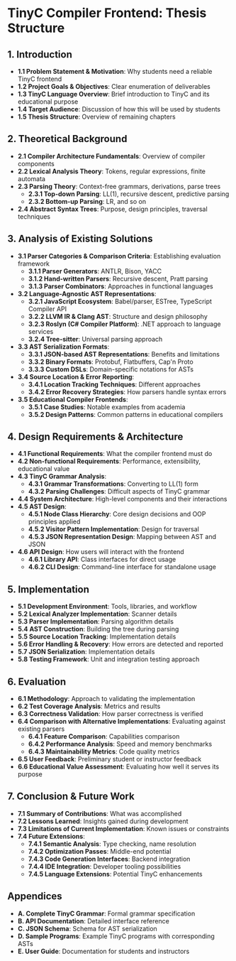 # TinyC Compiler Frontend: Thesis Structure

## 1. Introduction

- **1.1 Problem Statement & Motivation**: Why students need a reliable TinyC frontend
- **1.2 Project Goals & Objectives**: Clear enumeration of deliverables
- **1.3 TinyC Language Overview**: Brief introduction to TinyC and its educational purpose
- **1.4 Target Audience**: Discussion of how this will be used by students
- **1.5 Thesis Structure**: Overview of remaining chapters

## 2. Theoretical Background

- **2.1 Compiler Architecture Fundamentals**: Overview of compiler components
- **2.2 Lexical Analysis Theory**: Tokens, regular expressions, finite automata
- **2.3 Parsing Theory**: Context-free grammars, derivations, parse trees
    - **2.3.1 Top-down Parsing**: LL(1), recursive descent, predictive parsing
    - **2.3.2 Bottom-up Parsing**: LR, and so on
- **2.4 Abstract Syntax Trees**: Purpose, design principles, traversal techniques

## 3. Analysis of Existing Solutions

- **3.1 Parser Categories & Comparison Criteria**: Establishing evaluation framework
    - **3.1.1 Parser Generators**: ANTLR, Bison, YACC
    - **3.1.2 Hand-written Parsers**: Recursive descent, Pratt parsing
    - **3.1.3 Parser Combinators**: Approaches in functional languages
- **3.2 Language-Agnostic AST Representations**:
    - **3.2.1 JavaScript Ecosystem**: Babel/parser, ESTree, TypeScript Compiler API
    - **3.2.2 LLVM IR & Clang AST**: Structure and design philosophy
    - **3.2.3 Roslyn (C# Compiler Platform)**: .NET approach to language services
    - **3.2.4 Tree-sitter**: Universal parsing approach
- **3.3 AST Serialization Formats**:
    - **3.3.1 JSON-based AST Representations**: Benefits and limitations
    - **3.3.2 Binary Formats**: Protobuf, Flatbuffers, Cap'n Proto
    - **3.3.3 Custom DSLs**: Domain-specific notations for ASTs
- **3.4 Source Location & Error Reporting**:
    - **3.4.1 Location Tracking Techniques**: Different approaches
    - **3.4.2 Error Recovery Strategies**: How parsers handle syntax errors
- **3.5 Educational Compiler Frontends**:
    - **3.5.1 Case Studies**: Notable examples from academia
    - **3.5.2 Design Patterns**: Common patterns in educational compilers

## 4. Design Requirements & Architecture

- **4.1 Functional Requirements**: What the compiler frontend must do
- **4.2 Non-functional Requirements**: Performance, extensibility, educational value
- **4.3 TinyC Grammar Analysis**:
    - **4.3.1 Grammar Transformations**: Converting to LL(1) form
    - **4.3.2 Parsing Challenges**: Difficult aspects of TinyC grammar
- **4.4 System Architecture**: High-level components and their interactions
- **4.5 AST Design**:
    - **4.5.1 Node Class Hierarchy**: Core design decisions and OOP principles applied
    - **4.5.2 Visitor Pattern Implementation**: Design for traversal
    - **4.5.3 JSON Representation Design**: Mapping between AST and JSON
- **4.6 API Design**: How users will interact with the frontend
    - **4.6.1 Library API**: Class interfaces for direct usage
    - **4.6.2 CLI Design**: Command-line interface for standalone usage

## 5. Implementation

- **5.1 Development Environment**: Tools, libraries, and workflow
- **5.2 Lexical Analyzer Implementation**: Scanner details
- **5.3 Parser Implementation**: Parsing algorithm details
- **5.4 AST Construction**: Building the tree during parsing
- **5.5 Source Location Tracking**: Implementation details
- **5.6 Error Handling & Recovery**: How errors are detected and reported
- **5.7 JSON Serialization**: Implementation details
- **5.8 Testing Framework**: Unit and integration testing approach

## 6. Evaluation

- **6.1 Methodology**: Approach to validating the implementation
- **6.2 Test Coverage Analysis**: Metrics and results
- **6.3 Correctness Validation**: How parser correctness is verified
- **6.4 Comparison with Alternative Implementations**: Evaluating against existing parsers
    - **6.4.1 Feature Comparison**: Capabilities comparison
    - **6.4.2 Performance Analysis**: Speed and memory benchmarks
    - **6.4.3 Maintainability Metrics**: Code quality metrics
- **6.5 User Feedback**: Preliminary student or instructor feedback
- **6.6 Educational Value Assessment**: Evaluating how well it serves its purpose

## 7. Conclusion & Future Work

- **7.1 Summary of Contributions**: What was accomplished
- **7.2 Lessons Learned**: Insights gained during development
- **7.3 Limitations of Current Implementation**: Known issues or constraints
- **7.4 Future Extensions**:
    - **7.4.1 Semantic Analysis**: Type checking, name resolution
    - **7.4.2 Optimization Passes**: Middle-end potential
    - **7.4.3 Code Generation Interfaces**: Backend integration
    - **7.4.4 IDE Integration**: Developer tooling possibilities
    - **7.4.5 Language Extensions**: Potential TinyC enhancements

## Appendices

- **A. Complete TinyC Grammar**: Formal grammar specification
- **B. API Documentation**: Detailed interface reference
- **C. JSON Schema**: Schema for AST serialization
- **D. Sample Programs**: Example TinyC programs with corresponding ASTs
- **E. User Guide**: Documentation for students and instructors